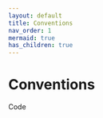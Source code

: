 ```yaml
---
layout: default
title: Conventions
nav_order: 1
mermaid: true
has_children: true
---
```



# Conventions

Code